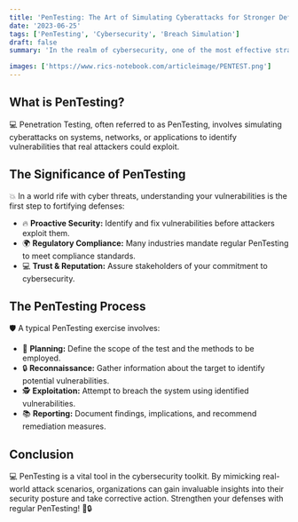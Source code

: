 ```yaml
---
title: 'PenTesting: The Art of Simulating Cyberattacks for Stronger Defenses 🎯🔒'
date: '2023-06-25'
tags: ['PenTesting', 'Cybersecurity', 'Breach Simulation']
draft: false
summary: 'In the realm of cybersecurity, one of the most effective strategies is to think like an attacker. Penetration Testing, or PenTesting, offers precisely that perspective. Explore how simulating cyberattacks can help fortify defenses.'

images: ['https://www.rics-notebook.com/articleimage/PENTEST.png']
---
```


## What is PenTesting?

💻 Penetration Testing, often referred to as PenTesting, involves simulating cyberattacks on systems, networks, or applications to identify vulnerabilities that real attackers could exploit.

## The Significance of PenTesting

💥 In a world rife with cyber threats, understanding your vulnerabilities is the first step to fortifying defenses:

- 🔥 **Proactive Security:** Identify and fix vulnerabilities before attackers exploit them.
- 🌍 **Regulatory Compliance:** Many industries mandate regular PenTesting to meet compliance standards.
- 💻 **Trust & Reputation:** Assure stakeholders of your commitment to cybersecurity.

## The PenTesting Process

🛡️ A typical PenTesting exercise involves:

- 🔄 **Planning:** Define the scope of the test and the methods to be employed.
- 🔒 **Reconnaissance:** Gather information about the target to identify potential vulnerabilities.
- 🕵️ **Exploitation:** Attempt to breach the system using identified vulnerabilities.
- 📚 **Reporting:** Document findings, implications, and recommend remediation measures.

## Conclusion

💻 PenTesting is a vital tool in the cybersecurity toolkit. By mimicking real-world attack scenarios, organizations can gain invaluable insights into their security posture and take corrective action. Strengthen your defenses with regular PenTesting! 🎯🔒
